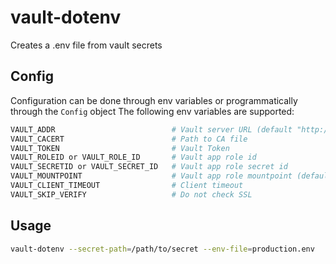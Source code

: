 # vault-dotenv

Creates a .env file from vault secrets

## Config

Configuration can be done through env variables or programmatically through the `Config` object
The following env variables are supported:

```bash
VAULT_ADDR                          # Vault server URL (default "http://localhost:8200")
VAULT_CACERT                        # Path to CA file
VAULT_TOKEN                         # Vault Token
VAULT_ROLEID or VAULT_ROLE_ID       # Vault app role id
VAULT_SECRETID or VAULT_SECRET_ID   # Vault app role secret id
VAULT_MOUNTPOINT                    # Vault app role mountpoint (default "approle")
VAULT_CLIENT_TIMEOUT                # Client timeout
VAULT_SKIP_VERIFY                   # Do not check SSL
```

## Usage

```bash
vault-dotenv --secret-path=/path/to/secret --env-file=production.env
```
